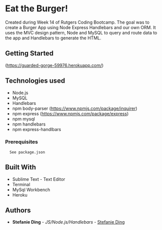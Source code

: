 # Eat the Burger!

Created during Week 14 of Rutgers Coding Bootcamp. The goal was to create a Burger App using Node Express Handlebars and our own ORM. It uses the MVC design pattern, Node and MySQL to query and route data to the app and Handlebars to generate the HTML.

## Getting Started
(https://guarded-gorge-59976.herokuapp.com/)

## Technologies used
- Node.js
- MySQL
- Handlebars
- npm body-parser (https://www.npmjs.com/package/inquirer)
- npm express (https://www.npmjs.com/package/express)
- npm mysql
- npm handlebars
- npm express-handlbars

### Prerequisites

```
  See package.json
```

## Built With

* Sublime Text - Text Editor
* Terminal
* MySql Workbench
* Heroku

## Authors

* **Stefanie Ding** - *JS/Node.js/Handlebars* - [Stefanie Ding](https://github.com/StefanieDing)